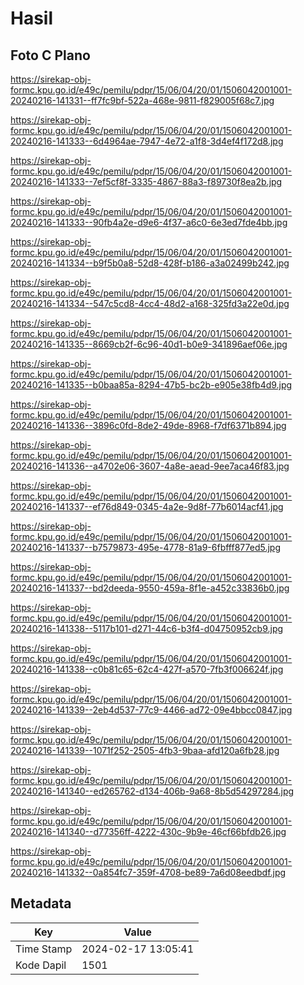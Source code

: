 # Hasil

## Foto C Plano

https://sirekap-obj-formc.kpu.go.id/e49c/pemilu/pdpr/15/06/04/20/01/1506042001001-20240216-141331--ff7fc9bf-522a-468e-9811-f829005f68c7.jpg

https://sirekap-obj-formc.kpu.go.id/e49c/pemilu/pdpr/15/06/04/20/01/1506042001001-20240216-141333--6d4964ae-7947-4e72-a1f8-3d4ef4f172d8.jpg

https://sirekap-obj-formc.kpu.go.id/e49c/pemilu/pdpr/15/06/04/20/01/1506042001001-20240216-141333--7ef5cf8f-3335-4867-88a3-f89730f8ea2b.jpg

https://sirekap-obj-formc.kpu.go.id/e49c/pemilu/pdpr/15/06/04/20/01/1506042001001-20240216-141333--90fb4a2e-d9e6-4f37-a6c0-6e3ed7fde4bb.jpg

https://sirekap-obj-formc.kpu.go.id/e49c/pemilu/pdpr/15/06/04/20/01/1506042001001-20240216-141334--b9f5b0a8-52d8-428f-b186-a3a02499b242.jpg

https://sirekap-obj-formc.kpu.go.id/e49c/pemilu/pdpr/15/06/04/20/01/1506042001001-20240216-141334--547c5cd8-4cc4-48d2-a168-325fd3a22e0d.jpg

https://sirekap-obj-formc.kpu.go.id/e49c/pemilu/pdpr/15/06/04/20/01/1506042001001-20240216-141335--8669cb2f-6c96-40d1-b0e9-341896aef06e.jpg

https://sirekap-obj-formc.kpu.go.id/e49c/pemilu/pdpr/15/06/04/20/01/1506042001001-20240216-141335--b0baa85a-8294-47b5-bc2b-e905e38fb4d9.jpg

https://sirekap-obj-formc.kpu.go.id/e49c/pemilu/pdpr/15/06/04/20/01/1506042001001-20240216-141336--3896c0fd-8de2-49de-8968-f7df6371b894.jpg

https://sirekap-obj-formc.kpu.go.id/e49c/pemilu/pdpr/15/06/04/20/01/1506042001001-20240216-141336--a4702e06-3607-4a8e-aead-9ee7aca46f83.jpg

https://sirekap-obj-formc.kpu.go.id/e49c/pemilu/pdpr/15/06/04/20/01/1506042001001-20240216-141337--ef76d849-0345-4a2e-9d8f-77b6014acf41.jpg

https://sirekap-obj-formc.kpu.go.id/e49c/pemilu/pdpr/15/06/04/20/01/1506042001001-20240216-141337--b7579873-495e-4778-81a9-6fbfff877ed5.jpg

https://sirekap-obj-formc.kpu.go.id/e49c/pemilu/pdpr/15/06/04/20/01/1506042001001-20240216-141337--bd2deeda-9550-459a-8f1e-a452c33836b0.jpg

https://sirekap-obj-formc.kpu.go.id/e49c/pemilu/pdpr/15/06/04/20/01/1506042001001-20240216-141338--5117b101-d271-44c6-b3f4-d04750952cb9.jpg

https://sirekap-obj-formc.kpu.go.id/e49c/pemilu/pdpr/15/06/04/20/01/1506042001001-20240216-141338--c0b81c65-62c4-427f-a570-7fb3f006624f.jpg

https://sirekap-obj-formc.kpu.go.id/e49c/pemilu/pdpr/15/06/04/20/01/1506042001001-20240216-141339--2eb4d537-77c9-4466-ad72-09e4bbcc0847.jpg

https://sirekap-obj-formc.kpu.go.id/e49c/pemilu/pdpr/15/06/04/20/01/1506042001001-20240216-141339--1071f252-2505-4fb3-9baa-afd120a6fb28.jpg

https://sirekap-obj-formc.kpu.go.id/e49c/pemilu/pdpr/15/06/04/20/01/1506042001001-20240216-141340--ed265762-d134-406b-9a68-8b5d54297284.jpg

https://sirekap-obj-formc.kpu.go.id/e49c/pemilu/pdpr/15/06/04/20/01/1506042001001-20240216-141340--d77356ff-4222-430c-9b9e-46cf66bfdb26.jpg

https://sirekap-obj-formc.kpu.go.id/e49c/pemilu/pdpr/15/06/04/20/01/1506042001001-20240216-141332--0a854fc7-359f-4708-be89-7a6d08eedbdf.jpg


## Metadata

| Key        | Value               |
| ---------- | ------------------- |
| Time Stamp | 2024-02-17 13:05:41 |
| Kode Dapil | 1501                |



